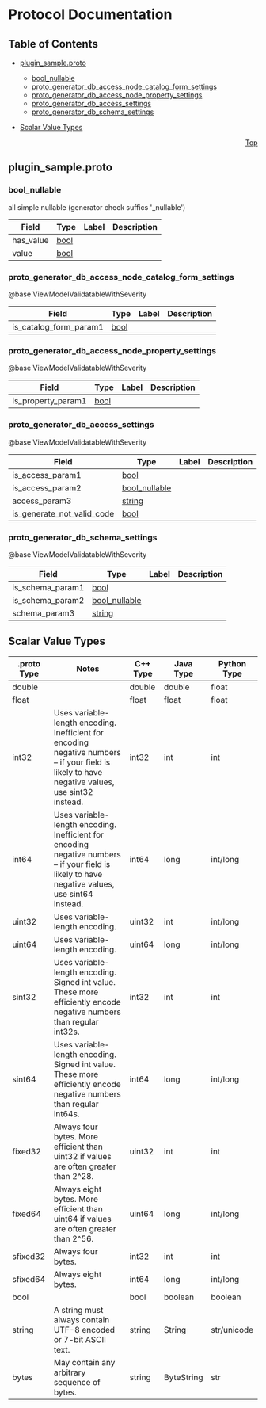 # Protocol Documentation
<a name="top"></a>

## Table of Contents

- [plugin_sample.proto](#plugin_sample.proto)
    - [bool_nullable](#proto_plugin_sample.bool_nullable)
    - [proto_generator_db_access_node_catalog_form_settings](#proto_plugin_sample.proto_generator_db_access_node_catalog_form_settings)
    - [proto_generator_db_access_node_property_settings](#proto_plugin_sample.proto_generator_db_access_node_property_settings)
    - [proto_generator_db_access_settings](#proto_plugin_sample.proto_generator_db_access_settings)
    - [proto_generator_db_schema_settings](#proto_plugin_sample.proto_generator_db_schema_settings)
  
  
  
  

- [Scalar Value Types](#scalar-value-types)



<a name="plugin_sample.proto"></a>
<p align="right"><a href="#top">Top</a></p>

## plugin_sample.proto



<a name="proto_plugin_sample.bool_nullable"></a>

### bool_nullable
all simple nullable (generator check suffics &#39;_nullable&#39;)


| Field | Type | Label | Description |
| ----- | ---- | ----- | ----------- |
| has_value | [bool](#bool) |  |  |
| value | [bool](#bool) |  |  |






<a name="proto_plugin_sample.proto_generator_db_access_node_catalog_form_settings"></a>

### proto_generator_db_access_node_catalog_form_settings
@base ViewModelValidatableWithSeverity


| Field | Type | Label | Description |
| ----- | ---- | ----- | ----------- |
| is_catalog_form_param1 | [bool](#bool) |  |  |






<a name="proto_plugin_sample.proto_generator_db_access_node_property_settings"></a>

### proto_generator_db_access_node_property_settings
@base ViewModelValidatableWithSeverity


| Field | Type | Label | Description |
| ----- | ---- | ----- | ----------- |
| is_property_param1 | [bool](#bool) |  |  |






<a name="proto_plugin_sample.proto_generator_db_access_settings"></a>

### proto_generator_db_access_settings
@base ViewModelValidatableWithSeverity


| Field | Type | Label | Description |
| ----- | ---- | ----- | ----------- |
| is_access_param1 | [bool](#bool) |  |  |
| is_access_param2 | [bool_nullable](#proto_plugin_sample.bool_nullable) |  |  |
| access_param3 | [string](#string) |  |  |
| is_generate_not_valid_code | [bool](#bool) |  |  |






<a name="proto_plugin_sample.proto_generator_db_schema_settings"></a>

### proto_generator_db_schema_settings
@base ViewModelValidatableWithSeverity


| Field | Type | Label | Description |
| ----- | ---- | ----- | ----------- |
| is_schema_param1 | [bool](#bool) |  |  |
| is_schema_param2 | [bool_nullable](#proto_plugin_sample.bool_nullable) |  |  |
| schema_param3 | [string](#string) |  |  |





 

 

 

 



## Scalar Value Types

| .proto Type | Notes | C++ Type | Java Type | Python Type |
| ----------- | ----- | -------- | --------- | ----------- |
| <a name="double" /> double |  | double | double | float |
| <a name="float" /> float |  | float | float | float |
| <a name="int32" /> int32 | Uses variable-length encoding. Inefficient for encoding negative numbers – if your field is likely to have negative values, use sint32 instead. | int32 | int | int |
| <a name="int64" /> int64 | Uses variable-length encoding. Inefficient for encoding negative numbers – if your field is likely to have negative values, use sint64 instead. | int64 | long | int/long |
| <a name="uint32" /> uint32 | Uses variable-length encoding. | uint32 | int | int/long |
| <a name="uint64" /> uint64 | Uses variable-length encoding. | uint64 | long | int/long |
| <a name="sint32" /> sint32 | Uses variable-length encoding. Signed int value. These more efficiently encode negative numbers than regular int32s. | int32 | int | int |
| <a name="sint64" /> sint64 | Uses variable-length encoding. Signed int value. These more efficiently encode negative numbers than regular int64s. | int64 | long | int/long |
| <a name="fixed32" /> fixed32 | Always four bytes. More efficient than uint32 if values are often greater than 2^28. | uint32 | int | int |
| <a name="fixed64" /> fixed64 | Always eight bytes. More efficient than uint64 if values are often greater than 2^56. | uint64 | long | int/long |
| <a name="sfixed32" /> sfixed32 | Always four bytes. | int32 | int | int |
| <a name="sfixed64" /> sfixed64 | Always eight bytes. | int64 | long | int/long |
| <a name="bool" /> bool |  | bool | boolean | boolean |
| <a name="string" /> string | A string must always contain UTF-8 encoded or 7-bit ASCII text. | string | String | str/unicode |
| <a name="bytes" /> bytes | May contain any arbitrary sequence of bytes. | string | ByteString | str |

